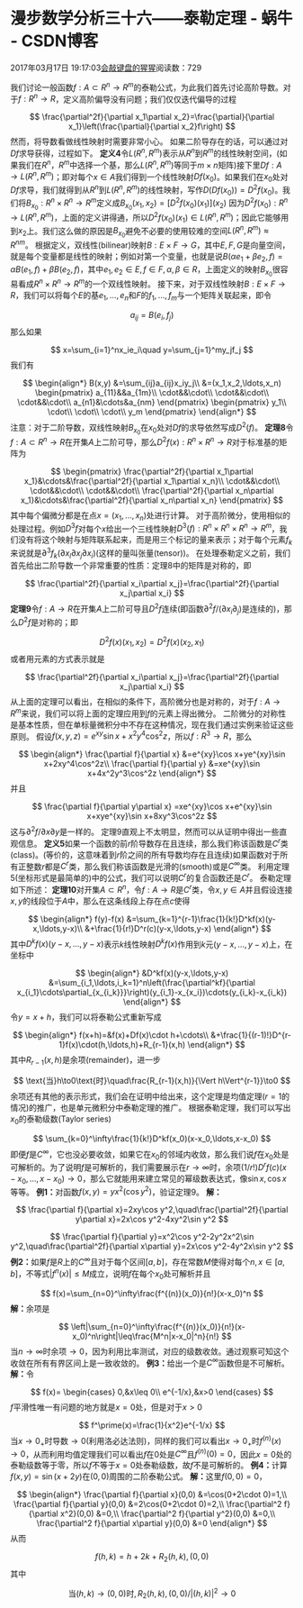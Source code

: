 
# 漫步数学分析三十六——泰勒定理 - 蜗牛 - CSDN博客


2017年03月17日 19:17:03[会敲键盘的猩猩](https://me.csdn.net/u010182633)阅读数：729


我们讨论一般函数$f:A\subset R^n\to R^m$的泰勒公式，为此我们首先讨论高阶导数。对于$f:R^n\to R$，定义高阶偏导没有问题；我们仅仅迭代偏导的过程

$$
\frac{\partial^2f}{\partial x_1\partial x_2}=\frac{\partial}{\partial x_1}\left(\frac{\partial}{\partial x_2}f\right)
$$
然而，将导数看做线性映射时需要非常小心。
如果二阶导存在的话，可以通过对$Df$求导获得，过程如下。
$\textbf{定义4}$令$L(R^n,R^m)$表示从$R^n$到$R^m$的线性映射空间，(如果我们在$R^n$，$R^m$中选择一个基，那么$L(R^n,R^m)$等同于$m\times n$矩阵)接下里$Df:A\to L(R^n,R^m)$；即对每个$x\in A$我们得到一个线性映射$Df(x_0)$。如果我们在$x_0$处对$Df$求导，我们就得到从$R^n$到$L(R^n,R^m)$的线性映射，写作$D(Df(x_0))=D^2f(x_0)$。我们将$B_{x_0}:R^n\times R^n\to R^m$定义成$B_{x_0}(x_1,x_2)=[D^2f(x_0)(x_1)](x_2)$
因为$D^2f(x_0):R^n\to L(R^n,R^m)$，上面的定义讲得通，所以$D^2f(x_0)(x_1)\in L(R^n,R^m)$；因此它能够用到$x_2$上。我们这么做的原因是$B_{x_0}$避免不必要的使用较难的空间$L(R^n,R^m)\approx R^{nm}$。
根据定义，双线性(bilinear)映射$B:E\times F\to G$，其中$E,F,G$是向量空间，就是每个变量都是线性的映射；例如对第一个变量，也就是说$B(\alpha e_1+\beta e_2,f)=\alpha B(e_1,f)+\beta B(e_2,f)$，其中$e_1,e_2\in E,f\in F,\alpha,\beta\in R$，上面定义的映射$B_{x_0}$很容易看成$R^n\times R^n\to R^m$的一个双线性映射。
接下来，对于双线性映射$B:E\times F\to R$，我们可以将每个$E$的基$e_1,\ldots,e_n$和$F$的$f_1,\ldots,f_m$与一个矩阵关联起来，即令

$$
a_{ij}=B(e_i,f_j)
$$
那么如果

$$
x=\sum_{i=1}^nx_ie_i\quad y=\sum_{j=1}^my_jf_j
$$
我们有

$$
\begin{align*}
B(x,y)
&=\sum_{ij}a_{ij}x_iy_j\\
&=(x_1,x_2,\ldots,x_n)
\begin{pmatrix}
a_{11}&&a_{1m}\\
\cdot&&\cdot\\
\cdot&&\cdot\\
\cdot&&\cdot\\
a_{n1}&\cdots&a_{nm}
\end{pmatrix}
\begin{pmatrix}
y_1\\
\cdot\\
\cdot\\
\cdot\\
y_m
\end{pmatrix}
\end{align*}
$$
注意：对于二阶导数，双线性映射$B_{x_0}$在$x_0$处对$Df$的求导依然写成$D^2(f)$。
$\textbf{定理8}$令$f:A\subset R^n\to R$在开集$A$上二阶可导，那么$D^2f(x):R^n\times R^n\to R$对于标准基的矩阵为

$$
\begin{pmatrix}
\frac{\partial^2f}{\partial x_1\partial x_1}&\cdots&\frac{\partial^2f}{\partial x_1\partial x_n}\\
\cdot&&\cdot\\
\cdot&&\cdot\\
\cdot&&\cdot\\
\frac{\partial^2f}{\partial x_n\partial x_1}&\cdots&\frac{\partial^2f}{\partial x_n\partial x_n}
\end{pmatrix}
$$
其中每个偏微分都是在点$x=(x_1,\ldots,x_n)$处进行计算。
对于高阶微分，使用相似的处理过程。例如$D^3f$对每个$x$给出一个三线性映射$D^3(f):R^n\times R^n\times R^n\to R^m$，我们没有将这个映射与矩阵联系起来，而是用三个标记的量来表示；对于每个元素$f_k$来说就是$\partial^3f_k(\partial x_l\partial x_j\partial x_i)$(这样的量叫张量(tensor))。
在处理泰勒定义之前，我们首先给出二阶导数一个非常重要的性质：定理8中的矩阵是对称的，即

$$
\frac{\partial^2f}{\partial x_i\partial x_j}=\frac{\partial^2f}{\partial x_j\partial x_i}
$$
$\textbf{定理9}$令$f:A\to R$在开集$A$上二阶可导且$D^2f$连续(即函数$\partial^2f/(\partial x_i\partial_j)$是连续的)，那么$D^2f$是对称的；即

$$
D^2f(x)(x_1,x_2)=D^2f(x)(x_2,x_1)
$$
或者用元素的方式表示就是

$$
\frac{\partial^2f}{\partial x_i\partial x_j}=\frac{\partial^2f}{\partial x_j\partial x_i}
$$
从上面的定理可以看出，在相似的条件下，高阶微分也是对称的，对于$f:A\to R^m$来说，我们可以将上面的定理应用到$f$的元素上得出微分。
二阶微分的对称性是基本性质，但在单标量微积分中不存在这种情况，现在我们通过实例来验证这些原则。
假设$f(x,y,z)=e^{xy}\sin x+x^2y^4\cos^2z$，所以$f:R^3\to R$，那么

$$
\begin{align*}
\frac{\partial f}{\partial x}
&=e^{xy}\cos x+ye^{xy}\sin x+2xy^4\cos^2z\\
\frac{\partial f}{\partial y}
&=xe^{xy}\sin x+4x^2y^3\cos^2z
\end{align*}
$$
并且

$$
\frac{\partial f}{\partial y\partial x}
=xe^{xy}\cos x+e^{xy}\sin x+xye^{xy}\sin x+8xy^3\cos^2z
$$
这与$\partial^2f/\partial x\partial y$是一样的。
定理9直观上不太明显，然而可以从证明中得出一些直观信息。
$\textbf{定义5}$如果一个函数的前$r$阶导数存在且连续，那么我们称该函数是$C^r$类(class)。(等价的，这意味着到$r$阶之间的所有导数均存在且连续)如果函数对于所有正整数$r$都是$C^r$类，那么我们称该函数是光滑的(smooth)或是$C^\infty$类。
利用定理5(坐标形式是最简单的)中的公式，我们可以说明$C^r$的复合函数还是$C^r$。
泰勒定理如下所述：
$\textbf{定理10}$对开集$A\subset R^n$，令$f:A\to R$是$C^r$类，令$x,y\in A$并且假设连接$x,y$的线段位于$A$中，那么在这条线段上存在点$c$使得

$$
\begin{align*}
f(y)-f(x)
&=\sum_{k=1}^{r-1}\frac{1}{k!}D^kf(x)(y-x,\ldots,y-x)\\
&+\frac{1}{r!}D^r(c)(y-x,\ldots,y-x)
\end{align*}
$$
其中$D^kf(x)(y-x,\ldots,y-x)$表示$k$线性映射$D^kf(x)$作用到$k$元$(y-x,\ldots,y-x)$上，在坐标中

$$
\begin{align*}
&D^kf(x)(y-x,\ldots,y-x)
&=\sum_{i_1,\ldots,i_k=1}^n\left(\frac{\partial^kf}{\partial x_{i_1}\cdots\partial_{x_{i_k}}}\right)(y_{i_1}-x_{x_i})\cdots(y_{i_k}-x_{i_k})
\end{align*}
$$
令$y=x+h$，我们可以将泰勒公式重新写成

$$
\begin{align*}
f(x+h)=&f(x)+Df(x)\cdot h+\cdots\\
&+\frac{1}{(r-1)!}D^{r-1}f(x)\cdot(h,\ldots,h)+R_{r-1}(x,h)
\end{align*}
$$
其中$R_{r-1}(x,h)$是余项(remainder)，进一步

$$
\text{当}h\to0\text{时}\quad\frac{R_{r-1}(x,h)}{\Vert h\Vert^{r-1}}\to0
$$
余项还有其他的表示形式，我们会在证明中给出来，这个定理是均值定理($r=1$的情况)的推广，也是单元微积分中泰勒定理的推广。
根据泰勒定理，我们可以写出$x_0$的泰勒级数(Taylor series)

$$
\sum_{k=0}^\infty\frac{1}{k!}D^kf(x_0)(x-x_0,\ldots,x-x_0)
$$
即便$f$是$C^\infty$，它也没必要收敛，如果它在$x_0$的邻域内收敛，那么我们说$f$在$x_0$处是可解析的。为了说明$f$是可解析的，我们需要展示在$r\to\infty$时，余项$(1/r!)D^rf(c)(x-x_0,\ldots,x-x_0)\to0$，那么它就能用来建立常见的幂级数表达式，像$\sin x,\cos x$等等。
$\textbf{例1：}$对函数$f(x,y)=yx^2(\cos y^2)$，验证定理9。
$\textbf{解：}$

$$
\frac{\partial f}{\partial x}=2xy\cos y^2,\quad\frac{\partial^2f}{\partial y\partial x}=2x\cos y^2-4xy^2\sin y^2
$$

$$
\frac{\partial f}{\partial y}=x^2\cos y^2-2y^2x^2\sin y^2,\quad\frac{\partial^2f}{\partial x\partial y}=2x\cos y^2-4y^2x\sin y^2
$$
$\textbf{例2：}$如果$f$是$R$上的$C^\infty$且对于每个区间$[a,b]$，存在常数$M$使得对每个$n,x\in[a,b]$，不等式$|f^{n}(x)|\leq M$成立，说明$f$在每个$x_0$处可解析并且

$$
f(x)=\sum_{n=0}^\infty\frac{f^{(n)}(x_0)}{n!}(x-x_0)^n
$$
$\textbf{解：}$余项是

$$
\left|\sum_{n=0}^\infty\frac{f^{(n)}(x_0)}{n!}(x-x_0)^n\right|\leq\frac{M^n|x-x_0|^n}{n!}
$$
当$n\to\infty$时余项$\to 0$，因为利用比率测试，对应的级数收敛。通过观察可知这个收敛在所有有界区间上是一致收敛的。
$\textbf{例3：}$给出一个是$C^\infty$函数但是不可解析。
$\textbf{解：}$令

$$
f(x)=
\begin{cases}
0,&x\leq 0\\
e^{-1/x},&x>0
\end{cases}
$$
$f$平滑性唯一有问题的地方就是$x=0$处，但是对于$x>0$

$$
f^\prime(x)=\frac{1}{x^2}e^{-1/x}
$$
当$x\to0_{+}$时导数$\to0$(利用洛必达法则)，同样的我们可以看出$x\to0_{+}$时$f^{(n)}(x)\to 0$，从而利用均值定理我们可以看出$f$在0处是$C^\infty$且$f^{(n)}(0)=0$，因此$x=0$处的泰勒级数等于零，所以$f$不等于$x=0$处泰勒级数，故$f$不是可解析的。
$\textbf{例4：}$计算$f(x,y)=\sin(x+2y)$在$(0,0)$周围的二阶泰勒公式。
$\textbf{解：}$这里$f(0,0)=0$，

$$
\begin{align*}
\frac{\partial f}{\partial x}(0,0)
&=\cos(0+2\cdot 0)=1,\\
\frac{\partial f}{\partial y}(0,0)
&=2\cos(0+2\cdot 0)=2,\\
\frac{\partial^2 f}{\partial x^2}(0,0)
&=0,\\
\frac{\partial^2 f}{\partial y^2}(0,0)
&=0,\\
\frac{\partial^2 f}{\partial x\partial y}(0,0)
&=0
\end{align*}
$$
从而

$$
f(h,k)=h+2k+R_2(h,k),(0,0)
$$
其中

$$
\text{当}(h,k)\to(0,0)\text{时},R_2(h,k),(0,0)/|(h,k)|^2\to 0
$$


